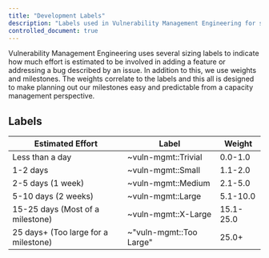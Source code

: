 ```yaml
---
title: "Development Labels"
description: "Labels used in Vulnerability Management Engineering for scoring and sizing automation development bugs and feature issues"
controlled_document: true
---
```


Vulnerability Management Engineering uses several sizing labels to indicate how much effort is estimated to be involved in adding a feature or addressing a bug described by an issue.
In addition to this, we use weights and milestones. The weights correlate to the labels and this all is designed to make planning out our milestones easy and predictable from a capacity management perspective.

## Labels

| Estimated Effort    | Label          | Weight         | 
|---------------------|----------------|----------------|
| Less than a day | ~vuln-mgmt::Trivial | 0.0-1.0 |
| 1-2 days | ~vuln-mgmt::Small | 1.1-2.0 |
| 2-5 days (1 week) | ~vuln-mgmt::Medium | 2.1-5.0 |
| 5-10 days (2 weeks) | ~vuln-mgmt::Large | 5.1-10.0 |
| 15-25 days (Most of a milestone) | ~vuln-mgmt::X-Large | 15.1-25.0 |
| 25 days+ (Too large for a milestone) | ~"vuln-mgmt::Too Large" | 25.0+ |

